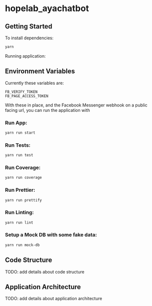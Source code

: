# hopelab_ayachatbot

## Getting Started

To install dependencies:

```bash
yarn
```

Running application:

## Environment Variables

Currently these variables are:

```
FB_VERIFY_TOKEN
FB_PAGE_ACCESS_TOKEN
```

With these in place, and the Facebook Messenger webhook on a public facing url, you can run the application with


### Run App:

```bash
yarn run start
```

### Run Tests:

```bash
yarn run test
```

### Run Coverage:

```bash
yarn run coverage
```

### Run Prettier:

```bash
yarn run prettify
```

### Run Linting:

```bash
yarn run lint
```

### Setup a Mock DB with some fake data:

```bash
yarn run mock-db
```

## Code Structure

TODO: add details about code structure

## Application Architecture

TODO: add details about application architecture
